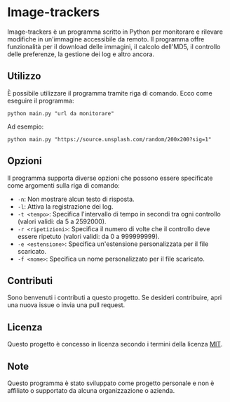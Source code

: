 # Image-trackers

Image-trackers è un programma scritto in Python per monitorare e rilevare modifiche in un'immagine accessibile da remoto. Il programma offre funzionalità per il download delle immagini, il calcolo dell'MD5, il controllo delle preferenze, la gestione dei log e altro ancora.

## Utilizzo

È possibile utilizzare il programma tramite riga di comando. Ecco come eseguire il programma:

```
python main.py "url da monitorare"
```

Ad esempio:

```
python main.py "https://source.unsplash.com/random/200x200?sig=1"
```

## Opzioni

Il programma supporta diverse opzioni che possono essere specificate come argomenti sulla riga di comando:

- `-n`: Non mostrare alcun testo di risposta.
- `-l`: Attiva la registrazione dei log.
- `-t <tempo>`: Specifica l'intervallo di tempo in secondi tra ogni controllo (valori validi: da 5 a 2592000).
- `-r <ripetizioni>`: Specifica il numero di volte che il controllo deve essere ripetuto (valori validi: da 0 a 999999999).
- `-e <estensione>`: Specifica un'estensione personalizzata per il file scaricato.
- `-f <nome>`: Specifica un nome personalizzato per il file scaricato.

## Contributi

Sono benvenuti i contributi a questo progetto. Se desideri contribuire, apri una nuova issue o invia una pull request.

## Licenza

Questo progetto è concesso in licenza secondo i termini della licenza [MIT](https://opensource.org/licenses/MIT).

## Note

Questo programma è stato sviluppato come progetto personale e non è affiliato o supportato da alcuna organizzazione o azienda.
